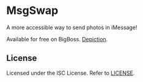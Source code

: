 # MsgSwap
A more accessible way to send photos in iMessage!

Available for free on BigBoss. [Depiction](https://moreinfo.thebigboss.org/moreinfo/depiction.php?file=msgswapDp).

## License
Licensed under the ISC License. Refer to [LICENSE](LICENSE).
